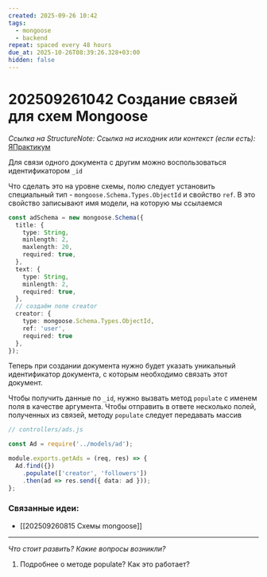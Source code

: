 ```yaml
---
created: 2025-09-26 10:42
tags:
  - mongoose
  - backend
repeat: spaced every 48 hours
due_at: 2025-10-26T08:39:26.328+03:00
hidden: false
---
```

# 202509261042 Cоздание связей для схем Mongoose

*Ссылка на StructureNote:*
*Ссылка на исходник или контекст (если есть):* [ЯПрактикум](https://practicum.yandex.ru/learn/backend-nodejs/courses/16b47298-e20d-4fde-9619-1ab305039a00/sprints/564238/topics/a4928f0d-5f69-4053-bea3-fa90d3a2a89f/lessons/b0497b25-0394-458a-b883-a4607bbfaa3c/)

Для связи одного документа с другим можно воспользоваться идентификатором `_id`

Что сделать это на уровне схемы, полю следует установить специальный тип - `mongoose.Schema.Types.ObjectId` и свойство `ref`. В это свойство записывают имя модели, на которую мы ссылаемся

```ts
const adSchema = new mongoose.Schema({
  title: {
    type: String,
    minlength: 2,
    maxlength: 20,
    required: true,
  },
  text: {
    type: String,
    minlength: 2,
    required: true,
  },
  // создаём поле creator
  creator: {
    type: mongoose.Schema.Types.ObjectId,
    ref: 'user',
    required: true
  },
});
```

Теперь при создании документа нужно будет указать уникальный идентификатор документа, с которым необходимо связать этот документ.

Чтобы получить данные по `_id`, нужно вызвать метод `populate` с именем поля в качестве аргумента. Чтобы отправить в ответе несколько полей, полученных из связей, методу `populate` следует передавать массив

```ts
// controllers/ads.js

const Ad = require('../models/ad');

module.exports.getAds = (req, res) => {
  Ad.find({})
    .populate(['creator', 'followers'])
    .then(ad => res.send({ data: ad }));
};
```

### Связанные идеи:

* [[202509260815 Схемы mongoose]]

---

*Что стоит развить? Какие вопросы возникли?*
1) Подробнее о методе populate? Как это работает?
